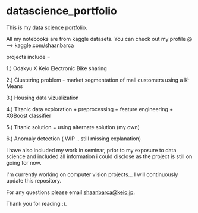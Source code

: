# datascience_portfolio
This is my data science portfolio. 

All my notebooks are from kaggle datasets. You can check out my profile @ -->  kaggle.com/shaanbarca

projects include =

1.) Odakyu X Keio Electronic Bike sharing 

2.) Clustering problem - market segmentation of mall customers using a K-Means

3.) Housing data vizualization

4.) Titanic data exploration + preprocessing + feature engineering + XGBoost classifier 

5.) Titanic solution = using alternate solution (my own) 

6.) Anomaly detection ( WIP .. still missing explanation)

I have also included my work in seminar, prior to my exposure to data science and included all information i could disclose as the project is still on going for now.

I'm currently working on computer vision projects...  I will continuously update this repository.

For any questions please email shaanbarca@keio.jp. 

Thank you for reading :).
